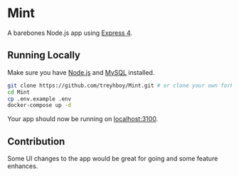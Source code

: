 # Mint

A barebones Node.js app using [Express 4](http://expressjs.com/).

## Running Locally

Make sure you have [Node.js](http://nodejs.org/) and [MySQL](https://dev.mysql.com/downloads/mysql/) installed.

```sh
git clone https://github.com/treyhboy/Mint.git # or clone your own fork
cd Mint
cp .env.example .env
docker-compose up -d
```

Your app should now be running on [localhost:3100](http://localhost:3100/).

## Contribution

Some UI changes to the app would be great for going and some feature enhances.


